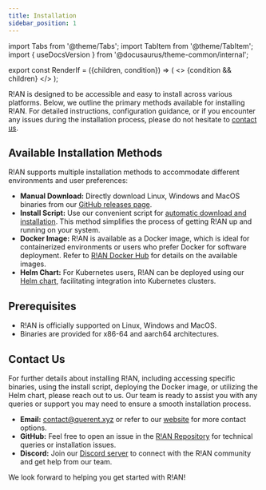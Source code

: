 ```yaml
---
title: Installation
sidebar_position: 1
---
```


import Tabs from '@theme/Tabs';
import TabItem from '@theme/TabItem';
import { useDocsVersion } from '@docusaurus/theme-common/internal';

export const RenderIf = ({children, condition}) => (
    <>
        {condition && children}
    </>
);

R!AN is designed to be accessible and easy to install across various platforms. Below, we outline the primary methods available for installing R!AN. For detailed instructions, configuration guidance, or if you encounter any issues during the installation process, please do not hesitate to [contact us](#contact-us).

## Available Installation Methods

R!AN supports multiple installation methods to accommodate different environments and user preferences:

- **Manual Download:** Directly download Linux, Windows and MacOS binaries from our [GitHub releases page](https://github.com/querent-ai/distribution).
- **Install Script:** Use our convenient script for [automatic download and installation](https://install.querent.xyz/install.sh). This method simplifies the process of getting R!AN up and running on your system.
- **Docker Image:** R!AN is available as a Docker image, which is ideal for containerized environments or users who prefer Docker for software deployment. Refer to [R!AN Docker Hub](https://hub.docker.com/r/querent) for details on the available images.
- **Helm Chart:** For Kubernetes users, R!AN can be deployed using our [Helm chart](https://helm.querent.xyz), facilitating integration into Kubernetes clusters.

## Prerequisites

- R!AN is officially supported on Linux, Windows and MacOS.
- Binaries are provided for x86-64 and aarch64 architectures.

## Contact Us

For further details about installing R!AN, including accessing specific binaries, using the install script, deploying the Docker image, or utilizing the Helm chart, please reach out to us. Our team is ready to assist you with any queries or support you may need to ensure a smooth installation process.

- **Email:** [contact@querent.xyz](mailto:contact@querent.xyz) or refer to our [website](https://querent.xyz) for more contact options.
- **GitHub:** Feel free to open an issue in the [R!AN Repository](https://github.com/Querent-ai/support/issues) for technical queries or installation issues.
- **Discord:** Join our [Discord server](https://discord.gg/3fVAVmZXyh) to connect with the R!AN community and get help from our team.

We look forward to helping you get started with R!AN!

